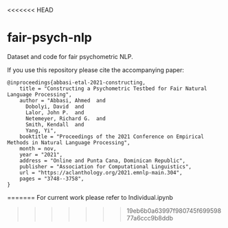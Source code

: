 <<<<<<< HEAD
# fair-psych-nlp
Dataset and code for fair psychometric NLP.

If you use this repository please cite the accompanying paper:

```
@inproceedings{abbasi-etal-2021-constructing,
    title = "Constructing a Psychometric Testbed for Fair Natural Language Processing",
    author = "Abbasi, Ahmed  and
      Dobolyi, David  and
      Lalor, John P.  and
      Netemeyer, Richard G.  and
      Smith, Kendall  and
      Yang, Yi",
    booktitle = "Proceedings of the 2021 Conference on Empirical Methods in Natural Language Processing",
    month = nov,
    year = "2021",
    address = "Online and Punta Cana, Dominican Republic",
    publisher = "Association for Computational Linguistics",
    url = "https://aclanthology.org/2021.emnlp-main.304",
    pages = "3748--3758",
}
```
=======
For current work please refer to Individual.ipynb
>>>>>>> 19eb6b0a63997f980745f69959877a6ccc9b8ddb
